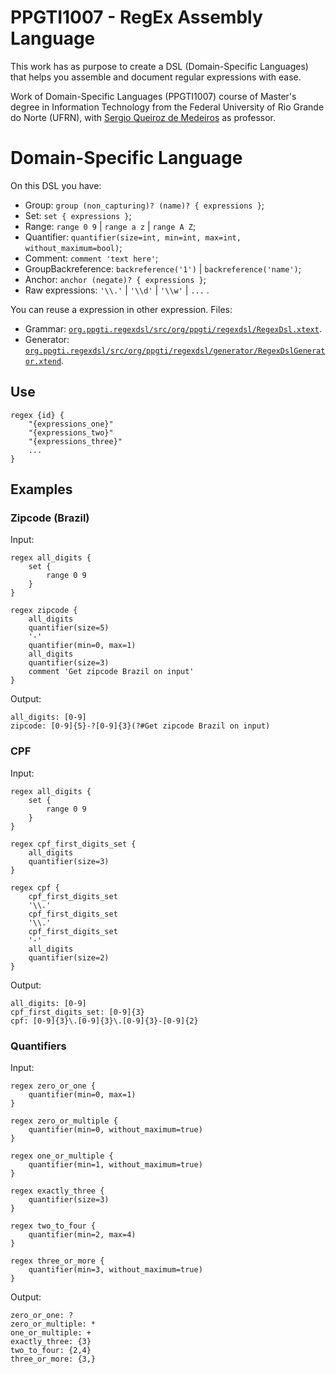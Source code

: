# PPGTI1007 - RegEx Assembly Language

This work has as purpose to create a DSL (Domain-Specific Languages) that helps you assemble and document regular expressions with ease.

Work of Domain-Specific Languages (PPGTI1007) course of Master's degree in Information Technology from the Federal University of Rio Grande do Norte (UFRN), with [Sergio Queiroz de Medeiros](https://docente.ufrn.br/201900341664/perfil) as professor.

# Domain-Specific Language

On this DSL you have:
- Group: `group (non_capturing)? (name)? { expressions }`;
- Set: `set { expressions }`;
- Range: `range 0 9` | `range a z` | `range A Z`;
- Quantifier: `quantifier(size=int, min=int, max=int, without_maximum=bool)`;
- Comment: `comment 'text here'`;
- GroupBackreference: `backreference('1')` | `backreference('name')`;
- Anchor: `anchor (negate)? { expressions }`;
- Raw expressions: `'\\.'` | `'\\d'` | `'\\w'` | `...` .

You can reuse a expression in other expression. Files:

- Grammar: [`org.ppgti.regexdsl/src/org/ppgti/regexdsl/RegexDsl.xtext`](org.ppgti.regexdsl/src/org/ppgti/regexdsl/RegexDsl.xtext).
- Generator: [`org.ppgti.regexdsl/src/org/ppgti/regexdsl/generator/RegexDslGenerator.xtend`](org.ppgti.regexdsl/src/org/ppgti/regexdsl/generator/RegexDslGenerator.xtend).

## Use

```
regex {id} {
    "{expressions_one}"
    "{expressions_two}"
    "{expressions_three}"
    ...
}
```

## Examples

### Zipcode (Brazil)

Input:
```
regex all_digits {
    set {
        range 0 9
    }
}

regex zipcode {
    all_digits
    quantifier(size=5)
    '-'
    quantifier(min=0, max=1)
    all_digits
    quantifier(size=3)
    comment 'Get zipcode Brazil on input'
}
```

Output:
```
all_digits: [0-9]
zipcode: [0-9]{5}-?[0-9]{3}(?#Get zipcode Brazil on input)
```

### CPF

Input:
```
regex all_digits {
    set {
        range 0 9
    }
}

regex cpf_first_digits_set {
    all_digits
    quantifier(size=3)
}

regex cpf {
    cpf_first_digits_set
    '\\.'
    cpf_first_digits_set
    '\\.'
    cpf_first_digits_set
    '-'
    all_digits
    quantifier(size=2)
}
```

Output:
```
all_digits: [0-9]
cpf_first_digits_set: [0-9]{3}
cpf: [0-9]{3}\.[0-9]{3}\.[0-9]{3}-[0-9]{2}
```

### Quantifiers

Input:
```
regex zero_or_one {
    quantifier(min=0, max=1)
}

regex zero_or_multiple {
    quantifier(min=0, without_maximum=true)
}

regex one_or_multiple {
    quantifier(min=1, without_maximum=true)
}

regex exactly_three {
    quantifier(size=3)
}

regex two_to_four {
    quantifier(min=2, max=4)
}

regex three_or_more {
    quantifier(min=3, without_maximum=true)
}
```

Output:
```
zero_or_one: ?
zero_or_multiple: *
one_or_multiple: +
exactly_three: {3}
two_to_four: {2,4}
three_or_more: {3,}
```
